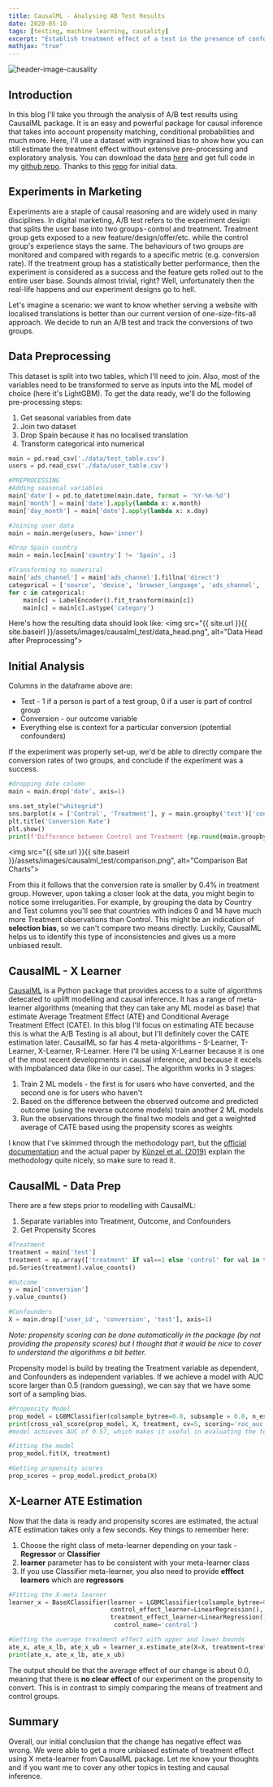 ```yaml
---
title: CausalML - Analysing AB Test Results
date: 2020-05-10
tags: [testing, machine learning, causality]
excerpt: "Establish treatment effect of a test in the presence of confounders using CausalML."
mathjax: "true"
---
```

<img src="{{ site.url }}{{ site.baseurl }}/assets/images/causalml_test/header.png" alt="header-image-causality">

## Introduction
In this blog I'll take you through the analysis of A/B test results using CausalML package. It is an easy and powerful package for causal inference that takes into account propensity matching, conditional probabilities and much more. Here, I'll use a dataset with ingrained bias to show how you can still estimate the treatment effect without extensive pre-processing and exploratory analysis. You can download the data [here](https://github.com/AntonsRuberts/datascience_marketing/tree/master/data) and get full code in my [github repo](https://github.com/AntonsRuberts/datascience_marketing/blob/master/CausalML_Analysing_AB_Test.ipynb). Thanks to this [repo](https://github.com/kimusu2008/SPSS_Example1) for initial data.

## Experiments in Marketing
Experiments are a staple of causal reasoning and are widely used in many disciplines. In digital marketing, A/B test refers to the experiment design that splits the user base into two groups - control and treatment. Treatment group gets exposed to a new feature/design/offer/etc. while the control group's experience stays the same. The behaviours of two groups are monitored and compared with regards to a specific metric (e.g. conversion rate). If the treatment group has a statistically better performance, then the experiment is considered as a success and the feature gets rolled out to the entire user base. Sounds almost trivial, right? Well, unfortunately then the real-life happens and our experiment designs go to hell. 

Let's imagine a scenario: we want to know whether serving a website with localised translations is better than our current version of one-size-fits-all approach. We decide to run an A/B test and track the conversions of two groups.

## Data Preprocessing
This dataset is split into two tables, which I'll need to join. Also, most of the variables need to be transformed to serve as inputs into the ML model of choice (here it's LightGBM). To get the data ready, we'll do the following pre-processing steps:

1. Get seasonal variables from date
2. Join two dataset
3. Drop Spain because it has no localised translation
3. Transform categorical into numerical

```python
main = pd.read_csv('./data/test_table.csv')
users = pd.read_csv('./data/user_table.csv')

#PREPROCESSING
#Adding seasonal variables
main['date'] = pd.to_datetime(main.date, format = '%Y-%m-%d')
main['month'] = main['date'].apply(lambda x: x.month)
main['day_month'] = main['date'].apply(lambda x: x.day)

#Joining user data
main = main.merge(users, how='inner')

#Drop Spain country
main = main.loc[main['country'] != 'Spain', :]

#Transforming to numerical
main['ads_channel'] = main['ads_channel'].fillna('direct')
categorical = ['source', 'device', 'browser_language', 'ads_channel', 'browser', 'sex', 'country']
for c in categorical:
    main[c] = LabelEncoder().fit_transform(main[c])
    main[c] = main[c].astype('category')
```
Here's how the resulting data should look like:
<img src="{{ site.url }}{{ site.baseirl }}/assets/images/causalml_test/data_head.png", alt="Data Head after Preprocessing">

## Initial Analysis
Columns in the dataframe above are:
* Test - 1 if a person is part of a test group, 0 if a user is part of control group
* Conversion - our outcome variable
* Everything else is context for a particular conversion (potential confounders)

If the experiment was properly set-up, we'd be able to directly compare the conversion rates of two groups, and conclude if the experiment was a success.

```python
#dropping date column
main = main.drop('date', axis=1)

sns.set_style("whitegrid")
sns.barplot(x = ['Control', 'Treatment'], y = main.groupby('test')['conversion'].mean().values)
plt.title('Conversion Rate')
plt.show()
print(f'Difference between Control and Treatment {np.round(main.groupby("test")["conversion"].mean()[1] - main.groupby("test")["conversion"].mean()[0], 5)}')
```
<img src="{{ site.url }}{{ site.baseirl }}/assets/images/causalml_test/comparison.png", alt="Comparison Bat Charts">

From this it follows that the conversion rate is smaller by 0.4% in treatment group. However, upon taking a closer look at the data, you might begin to notice some irrelugarities. For example, by grouping the data by Country and Test columns you'll see that countries with indices 0 and 14 have much more Treatment observations than Control. This might be an indication of **selection bias**, so we can't compare two means directly. Luckily, CausalML helps us to identify this type of inconsistencies and gives us a more unbiased result.

## CausalML - X Learner
[CausalML](https://causalml.readthedocs.io/en/latest/index.html) is a Python package that provides access to a suite of algorithms detecated to uplift modelling and causal inference. It has a range of meta-learner algorithms (meaning that they can take any ML model as base) that estimate Average Treatment Effect (ATE) and Conditional Average Treatment Effect (CATE). In this blog I'll focus on estimating ATE because this is what the A/B Testing is all about, but I'll definitely cover the CATE estimation later. CausalML so far has 4 meta-algorithms - S-Learner, T-Learner, X-Learner, R-Learner. Here I'll be using X-Learner because it is one of the most recent developments in causal inference, and because it excels with impbalanced data (like in our case). The algorithm works in 3 stages:
1. Train 2 ML models - the first is for users who have converted, and the second one is for users who haven't
2. Based on the difference between the observed outcome and predicted outcome (using the reverse outcome models) train another 2 ML models
3. Run the observations through the final two models and get a weighted average of CATE based using the propensity scores as weights

I know that I've skimmed through the methodology part, but the [official documentation](https://causalml.readthedocs.io/en/latest/methodology.html#meta-learner-algorithms) and the actual paper by [Künzel et al. (2019)](https://arxiv.org/abs/1706.03461) explain the methodology quite nicely, so make sure to read it. 

## CausalML - Data Prep
There are a few steps prior to modelling with CausalML:

1. Separate variables into Treatment, Outcome, and Confounders
2. Get Propensity Scores

```python
#Treatment
treatment = main['test']
treatment = np.array(['treatment' if val==1 else 'control' for val in treatment])
pd.Series(treatment).value_counts()

#Outcome
y = main['conversion']
y.value_counts()

#Confounders
X = main.drop(['user_id', 'conversion', 'test'], axis=1)
```
*Note: propensity scoring can be done automatically in the package (by not providing the propensity scores) but I thought that it would be nice to cover to understand the algorithms a bit better.*

Propensity model is build by treating the Treatment variable as dependent, and Confounders as independent variables. If we achieve a model with AUC score larger than 0.5 (random guessing), we can say that we have some sort of a sampling bias.

```python
#Propensity Model
prop_model = LGBMClassifier(colsample_bytree=0.8, subsample = 0.8, n_estimators=300)
print(cross_val_score(prop_model, X, treatment, cv=5, scoring='roc_auc').mean())
#model achieves AUC of 0.57, which makes it useful in evaluating the test outcome

#Fitting the model
prop_model.fit(X, treatment)

#Getting propensity scores
prop_scores = prop_model.predict_proba(X)

```
## X-Learner ATE Estimation
Now that the data is ready and propensity scores are estimated, the actual ATE estimation takes only a few seconds. Key things to remember here:
1. Choose the right class of meta-learner depending on your task - **Regressor** or **Classifier**
2. **learner** parameter has to be consistent with your meta-learner class
3. If you use Classifier meta-learner, you also need to provide **efffect learners** which are **regressors**

```python
#Fitting the X-meta learner
learner_x = BaseXClassifier(learner = LGBMClassifier(colsample_bytree=0.8, num_leaves=50, n_estimators=200
                            control_effect_learner=LinearRegression(),
                            treatment_effect_learner=LinearRegression(), 
                             control_name='control')

#Getting the average treatment effect with upper and lower bounds
ate_x, ate_x_lb, ate_x_ub = learner_x.estimate_ate(X=X, treatment=treatment, y=y, p = prop_scores[:, 1])
print(ate_x, ate_x_lb, ate_x_ub)
```
The output should be that the average effect of our change is about 0.0, meaning that there is **no clear effect** of our experiment on the propensity to convert. This is in contrast to simply comparing the means of treatment and control groups.

## Summary
Overall, our initial conclusion that the change has negative effect was wrong. We were able to get a more unbiased estimate of treatment effect using X meta-learner from CausalML package. Let me know your thoughts and if you want me to cover any other topics in testing and causal inference. 

